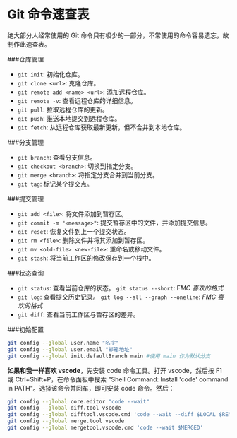 # Git 命令速查表

绝大部分人经常使用的 Git 命令只有极少的一部分，不常使用的命令容易遗忘，故制作此速查表。

###仓库管理

- `git init`: 初始化仓库。
- `git clone <url>`: 克隆仓库。
- `git remote add <name> <url>`: 添加远程仓库。
- `git remote -v`: 查看远程仓库的详细信息。
- `git pull`: 拉取远程仓库的更新。
- `git push`: 推送本地提交到远程仓库。
- `git fetch`: 从远程仓库获取最新更新，但不合并到本地仓库。

###分支管理

- `git branch`: 查看分支信息。
- `git checkout <branch>`: 切换到指定分支。
- `git merge <branch>`: 将指定分支合并到当前分支。
- `git tag`: 标记某个提交点。

###提交管理

- `git add <file>`: 将文件添加到暂存区。
- `git commit -m "<message>"`: 提交暂存区中的文件，并添加提交信息。
- `git reset`: 恢复文件到上一个提交状态。
- `git rm <file>`: 删除文件并将其添加到暂存区。
- `git mv <old-file> <new-file>`: 重命名或移动文件。
- `git stash`: 将当前工作区的修改保存到一个栈中。

###状态查询

- `git status`: 查看当前仓库的状态。
  `git status --short`: F*MC 喜欢的格式*
- `git log`: 查看提交历史记录。
  `git log --all --graph --oneline`: _FMC 喜欢的格式_
- `git diff`: 查看当前工作区与暂存区的差异。

###初始配置

```bash
git config --global user.name "名字"
git config --global user.email "邮箱地址"
git config --global init.defaultBranch main #使用 main 作为默认分支
```

**如果和我一样喜欢 vscode**，先安装 code 命令工具。打开 vscode，然后按 F1 或 Ctrl+Shift+P，在命令面板中搜索 "Shell Command: Install 'code' command in PATH"。选择该命令并回车，即可安装 code 命令。然后：

```bash
git config --global core.editor "code --wait"
git config --global diff.tool vscode
git config --global difftool.vscode.cmd 'code --wait --diff $LOCAL $REMOTE'
git config --global merge.tool vscode
git config --global mergetool.vscode.cmd 'code --wait $MERGED'
```
